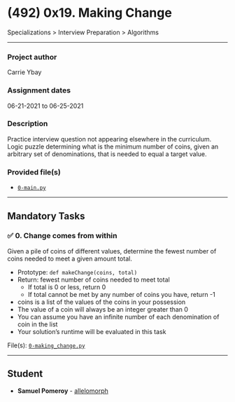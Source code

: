 # (492) 0x19. Making Change
Specializations > Interview Preparation > Algorithms

---

### Project author
Carrie Ybay

### Assignment dates
06-21-2021 to 06-25-2021

### Description
Practice interview question not appearing elsewhere in the curriculum. Logic puzzle determining what is the minimum number of coins, given an arbitrary set of denominations, that is needed to equal a target value.

### Provided file(s)
* [`0-main.py`](./0-main.py)

---

## Mandatory Tasks

### :white_check_mark: 0. Change comes from within
Given a pile of coins of different values, determine the fewest number of coins needed to meet a given amount total.

* Prototype: `def makeChange(coins, total)`
* Return: fewest number of coins needed to meet total
    * If total is 0 or less, return 0
    * If total cannot be met by any number of coins you have, return -1
* coins is a list of the values of the coins in your possession
* The value of a coin will always be an integer greater than 0
* You can assume you have an infinite number of each denomination of coin in the list
* Your solution’s runtime will be evaluated in this task

File(s): [`0-making_change.py`](./0-making_change.py)

---

## Student
* **Samuel Pomeroy** - [allelomorph](github.com/allelomorph)
